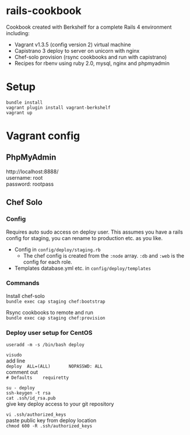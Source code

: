 # rails-cookbook

Cookbook created with Berkshelf for a complete Rails 4 environment including:
* Vagrant v1.3.5 (config version 2) virtual machine
* Capistrano 3 deploy to server on unicorn with nginx
* Chef-solo provision (rsync cookbooks and run with capistrano)
* Recipes for rbenv using ruby 2.0, mysql, nginx and phpmyadmin

# Setup
`bundle install`  
`vagrant plugin install vagrant-berkshelf`  
`vagrant up`

# Vagrant config

## PhpMyAdmin
http://localhost:8888/  
username: root  
password: rootpass  

## Chef Solo
### Config
Requires auto sudo access on deploy user. This assumes you have a rails config for staging, you can rename to production etc. as you like.  
* Config in `config/deploy/staging.rb`  
    * The chef config is created from the `:node` array. `:db` and `:web` is the config for each role. 
* Templates database.yml etc. in `config/deploy/templates`

### Commands
Install chef-solo  
`bundle exec cap staging chef:bootstrap`

Rsync cookbooks to remote and run  
`bundle exec cap staging chef:provision`

### Deploy user setup for CentOS
`useradd -m -s /bin/bash deploy`

`visudo`  
add line  
`deploy  ALL=(ALL)       NOPASSWD: ALL`  
comment out  
`# Defaults    requiretty`  

`su - deploy`  
`ssh-keygen -t rsa`  
`cat .ssh/id_rsa.pub`  
give key deploy access to your git repository  

`vi .ssh/authorized_keys`  
paste public key from deploy location  
`chmod 600 -R .ssh/authorized_keys`
